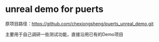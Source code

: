 # unreal demo for puerts

原项目路径：https://github.com/chexiongsheng/puerts_unreal_demo.git

主要用于自己调研一些测试功能，直接沿用已有的Demo项目